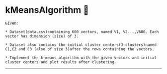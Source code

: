 # kMeansAlgorithm :floppy_disk:

    Given: 
    
    * Dataset(data.csv)containing 600 vectors, named V1, V2...,V600. Each vector has dimension (size) of 3. 
    
    * Dataset also contains the initial cluster centers(3 clusters)named C1,C2 and C3 (also of size 3)after the rows containing the vectors. 
    
    * Implement the k-means algorithm with the given vectors and initial cluster centers and plot results after clustering.

---
